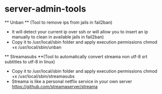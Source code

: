 # server-admin-tools

** Unban ** (Tool to remove ips from jails in fail2ban)
- It will detect your current ip over ssh or will allow you to insert an ip manually to clean in available jails in fail2ban)
- Copy it to /usr/local/sbin folder and apply execution permissions chmod +x /usr/local/sbin/unban

** Streamasubs **(Tool to automatically convert streama non utf-8 srt subtitles to utf-8 in linux)
- Copy it to /usr/local/sbin folder and apply execution permissions chmod +x /usr/local/sbin/streamasubs
- Streama is like a personal netflix service in your own server https://github.com/streamaserver/streama
